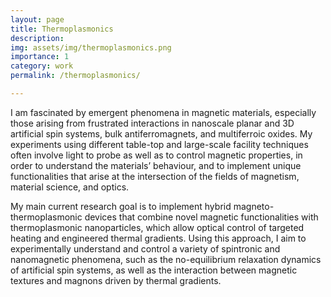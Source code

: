 ```yaml
---
layout: page
title: Thermoplasmonics
description: 
img: assets/img/thermoplasmonics.png
importance: 1
category: work
permalink: /thermoplasmonics/

---
```

I am fascinated by emergent phenomena in magnetic materials, especially those arising from frustrated interactions in nanoscale planar and 3D artificial spin systems, bulk antiferromagnets, and multiferroic oxides. My experiments using different table-top and large-scale facility techniques often involve light to probe as well as to control magnetic properties, in order to understand the materials’ behaviour, and to implement unique functionalities that arise at the intersection of the fields of magnetism, material science, and optics.​

My main current research goal is to implement hybrid magneto-thermoplasmonic devices that combine novel magnetic functionalities with thermoplasmonic nanoparticles, which allow optical control of targeted heating and engineered thermal gradients. Using this approach, I aim to experimentally understand and control a variety of spintronic and nanomagnetic phenomena, such as the no-equilibrium relaxation dynamics of artificial spin systems, as well as the interaction between magnetic textures and magnons driven by thermal gradients.

